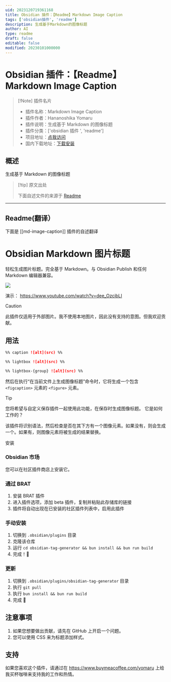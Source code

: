 ```yaml
---
uid: 2023120719361168
title: Obsidian 插件：【Readme】Markdown Image Caption
tags: ['obsidian插件', 'readme']
description: 生成基于Markdown的图像标题
author: AI
type: readme
draft: false
editable: false
modified: 20230101000000
---
```


# Obsidian 插件：【Readme】Markdown Image Caption

> [!Note] 插件名片
> - 插件名称：Markdown Image Caption
> - 插件作者：Hananoshika Yomaru
> - 插件说明：生成基于 Markdown 的图像标题
> - 插件分类：['obsidian 插件 ', 'readme']
> - 项目地址：[点我访问](https://github.com/HananoshikaYomaru/obsidian-image-caption)
> - 国内下载地址：[下载安装](https://pkmer.cn/products/plugin/pluginMarket/?md-image-caption)

## 概述

生成基于 Markdown 的图像标题

> [!tip] 原文出处
>
>下面自述文件的来源于 [Readme](https://ghproxy.net/https://raw.githubusercontent.com/HananoshikaYomaru/obsidian-image-caption/main/README.md)
>

---

## Readme(翻译）

下面是 [[md-image-caption]] 插件的自述翻译

# Obsidian Markdown 图片标题

轻松生成图片标题。完全基于 Markdown。与 Obsidian Publish 和任何 Markdown 编辑器兼容。

![](https://cdn.pkmer.cn/covers/md-image-caption_1_0.gif)

演示： <https://www.youtube.com/watch?v=dee_OzcibLI>

> [!CAUTION]
> 此插件仅适用于外部图片。我不使用本地图片，因此没有支持的意图。但我欢迎贡献。

## 用法

```md
%% caption ![alt](src) %%

%% lightbox ![alt](src) %%

%% lightbox-{group} ![alt](src) %%
```

然后在执行“在当前文件上生成图像标题”命令时，它将生成一个包含 `<figcaption>` 元素的 `<figure>` 元素。

> [!TIP]
> 您将希望与自定义保存插件一起使用此功能，在保存时生成图像标题。
它是如何工作的？

该插件将识别语法，然后检查是否在其下方有一个图像元素。如果没有，则会生成一个。如果有，则图像元素将被生成的结果替换。

安装

### Obsidian 市场

您可以在社区插件商店上安装它。

### 通过 BRAT

1. 安装 BRAT 插件
2. 进入插件选项，添加 beta 插件，复制并粘贴此存储库的链接
3. 插件将自动出现在已安装的社区插件列表中，启用此插件

### 手动安装

1. 切换到 `.obsidian/plugins` 目录
2. 克隆该仓库
3. 运行 `cd obsidian-tag-generator && bun install && bun run build`
4. 完成！🎉

### 更新

1. 切换到 `.obsidian/plugins/obsidian-tag-generator` 目录
2. 执行 `git pull`
3. 执行 `bun install && bun run build`
4. 完成 🎉

## 注意事项

1. 如果您想要做出贡献，请先在 GitHub 上开启一个问题。
2. 您可以使用 CSS 来为标题添加样式。

## 支持

如果您喜欢这个插件，请通过在 <https://www.buymeacoffee.com/yomaru> 上给我买杯咖啡来支持我的工作和热情。
